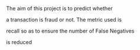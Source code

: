 The aim of this project is to predict whether 

a transaction is fraud or not. The metric used is 

recall so as to ensure the number of False Negatives 

is reduced